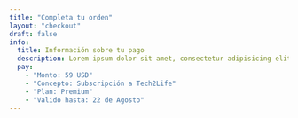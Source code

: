 ```yaml
---
title: "Completa tu orden"
layout: "checkout"
draft: false
info: 
  title: Información sobre tu pago
  description: Lorem ipsum dolor sit amet, consectetur adipisicing elit. Velit recusandae voluptates doloremque veniam temporibus porro culpa ipsa, nisi soluta minima saepe laboriosam debitis nesciunt.
  pay: 
    - "Monto: 59 USD"
    - "Concepto: Subscripción a Tech2Life"
    - "Plan: Premium"
    - "Valido hasta: 22 de Agosto"
---
```

